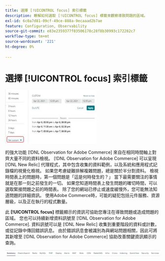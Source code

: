 ```yaml
---
title: 選擇 [!UICONTROL focus] 索引標籤
description: 瞭解如何選取 [!UICONTROL focus] 標籤來觀察導致問題的區域。
exl-id: 6c0a7d81-09cf-49ce-888a-9ecaaad2b7ae
feature: Configuration, Observability
source-git-commit: e83e2359377f03506178c28f8b30993c172282c7
workflow-type: tm+mt
source-wordcount: '221'
ht-degree: 0%

---
```


# 選擇 [!UICONTROL focus] 索引標籤

![選擇焦點標籤](../../assets/tools/observation-for-adobe-commerce/choosing-the-focus-tabs-1.jpg)

的強大功能 [!DNL Observation for Adobe Commerce] 來自在相同時間軸上對齊大量不同的資料檢視。 [!DNL Observation for Adobe Commerce] 可以呈現 [!DNL New Relic] 代理程式，其中包含收集的資料範例，以及系統和應用程式記錄檔的視覺化檢視。 如果您考慮疑難排解複雜問題，總是關於半分割資料。 檢視時間表上的問題時，第一個問題是「這是何時發生的？」 當下最需要關注的事情就是在那一刻之前發生的一切。 如果您知道時間表上發生問題的確切時間，可以選取緊接問題之前的時間表。 除了您的網站已停止或速度緩慢外，您可能無法知道問題的詳細資訊。 使用Adobe Commerce時，可能的疑犯包括元件服務、資源層級，以及正在執行的程式數量。

此 **[!UICONTROL focus]** 標籤顯示的資訊可協助您專注在導致問題或造成問題的區域。 您也可以持續新增資料訊號至 [!DNL Observation for Adobe Commerce]. 資料訊號可以是 [!DNL New Relic] 收集到重要階段的資料或計數，或從記錄中傳回錯誤訊息。 由於錯誤訊息會被識別為與網站問題相關，因此可將其新增至 [!DNL Observation for Adobe Commerce] 協助改善關鍵資訊顯示的查詢。

![選擇焦點標籤](../../assets/tools/observation-for-adobe-commerce/choosing-the-focus-tabs-2.jpeg)
